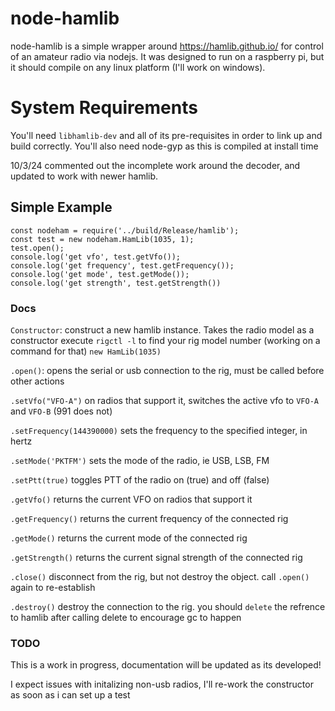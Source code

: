 # node-hamlib

node-hamlib is a simple wrapper around https://hamlib.github.io/ for control of an amateur radio via nodejs.  It was designed to run on a raspberry pi, but it should compile on any linux platform (I'll work on windows). 


# System Requirements

You'll need `libhamlib-dev` and all of its pre-requisites in order to link up and build correctly.  You'll also need node-gyp as this is compiled at install time

10/3/24 commented out the incomplete work around the decoder, and updated to work with newer hamlib.

## Simple Example

```
const nodeham = require('../build/Release/hamlib');
const test = new nodeham.HamLib(1035, 1);
test.open();
console.log('get vfo', test.getVfo());
console.log('get frequency', test.getFrequency());
console.log('get mode', test.getMode());
console.log('get strength', test.getStrength())
```


### Docs
`Constructor`: 
    construct a new hamlib instance.  Takes the radio model as a constructor
    execute `rigctl -l` to find your rig model number (working on a command for that)
    `new HamLib(1035)`

`.open()`:
    opens the serial or usb connection to the rig, must be called before other actions

`.setVfo("VFO-A")`
    on radios that support it, switches the active vfo to `VFO-A` and `VFO-B` (991 does not)

`.setFrequency(144390000)`
    sets the frequency to the specified integer, in hertz

`.setMode('PKTFM')`
    sets the mode of the radio, ie USB, LSB, FM

`.setPtt(true)`
    toggles PTT of the radio on (true) and off (false)

`.getVfo()`
    returns the current VFO on radios that support it

`.getFrequency()`
    returns the current frequency of the connected rig

`.getMode()`
    returns the current mode of the connected rig
    
`.getStrength()`
    returns the current signal strength of the connected rig

`.close()`
    disconnect from the rig, but not destroy the object.  call `.open()` again to re-establish

`.destroy()`
    destroy the connection to the rig.  you should `delete` the refrence to hamlib after calling delete to encourage gc to happen    

### TODO
This is a work in progress, documentation will be updated as its developed!

I expect issues with initalizing non-usb radios, I'll re-work the constructor as soon as i can set up a test